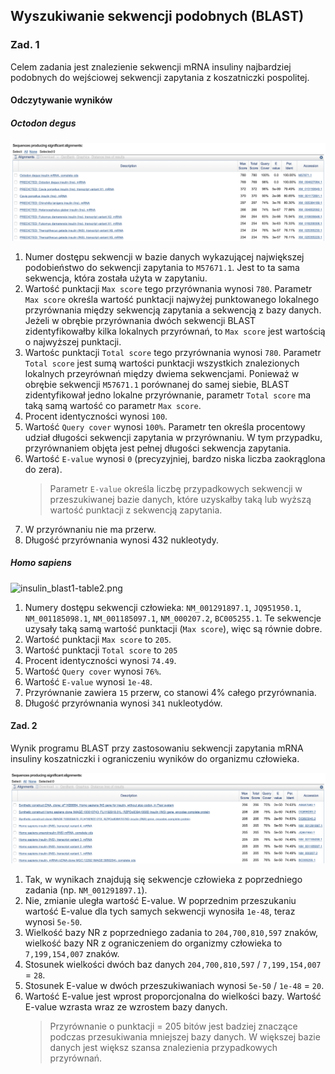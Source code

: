 ## Wyszukiwanie sekwencji podobnych (BLAST)

### Zad. 1
Celem zadania jest znalezienie sekwencji mRNA insuliny najbardziej podobnych do wejściowej sekwencji zapytania z koszatniczki pospolitej.

#### Odczytywanie wyników

##### *Octodon degus*

<img src="./images/insulin_blast1-table1.png" alt="insulin_blast1-table1.png">

1. Numer dostępu sekwencji w bazie danych wykazującej największej podobieństwo do sekwencji zapytania to `M57671.1`. Jest to ta sama sekwencja, która została użyta w zapytaniu.
2. Wartość punktacji `Max score` tego przyrównania wynosi `780`. Parametr `Max score` określa wartość punktacji najwyżej punktowanego lokalnego przyrównania między sekwencją zapytania a sekwencją z bazy danych. Jeżeli w obrębie przyrównania dwóch sekwencji BLAST zidentyfikowałby kilka lokalnych przyrównań, to `Max score` jest wartością o najwyższej punktacji.
3. Wartośc punktacji `Total score` tego przyrównania wynosi `780`. Parametr `Total score` jest sumą wartości punktacji wszystkich znalezionych lokalnych przeyrównań między dwiema sekwencjami. Ponieważ w obrębie sekwencji `M57671.1` porównanej do samej siebie, BLAST zidentyfikował jedno lokalne przyrównanie, parametr `Total score` ma taką samą wartość co parametr `Max score`.
4. Procent identyczności wynosi `100`.
5. Wartość `Query cover` wynosi `100%`. Parametr ten określa procentowy udział długości sekwencji zapytania w przyrównaniu. W tym przypadku, przyrównaniem objęta jest pełnej długości sekwencja zapytania.
6. Wartość `E-value` wynosi `0` (precyzyjniej, bardzo niska liczba zaokrąglona do zera). 
   > Parametr `E-value` określa liczbę przypadkowych sekwencji w przeszukiwanej bazie danych, które uzyskałby taką lub wyższą wartość punktacji z sekwencją zapytania.
7. W przyrównaniu nie ma przerw.
8. Długość przyrównania wynosi 432 nukleotydy.

##### *Homo sapiens*

<img src="./images/insulin_blast1-table2.png" alt="insulin_blast1-table2.png">

1. Numery dostępu sekwencji człowieka: `NM_001291897.1`, `JQ951950.1`, `NM_001185098.1`, `NM_001185097.1`, `NM_000207.2`, `BC005255.1`. Te sekwencje uzysały taką samą wartość punktacji (`Max score`), więc są równie dobre.
2. Wartość punktacji `Max score` to `205`.
3. Wartość punktacji `Total score` to `205`
4. Procent identyczności wynosi `74.49`.
5. Wartość `Query cover` wynosi `76%`.
6. Wartość `E-value` wynosi `1e-48`.
7. Przyrównanie zawiera `15` przerw, co stanowi 4% całego przyrównania.
8. Długość przyrównania wynosi `341` nukleotydów.

#### Zad. 2
Wynik programu BLAST przy zastosowaniu sekwencji zapytania mRNA insuliny koszatniczki i ograniczeniu wyników do organizmu człowieka.

<img src="./images/insulin-blast2-table1.png" alt="insulin-blast2-table1.png">

1. Tak, w wynikach znajdują się sekwencje człowieka z poprzedniego zadania (np. `NM_001291897.1`).
2. Nie, zmianie uległa wartość E-value. W poprzednim przeszukaniu wartość E-value dla tych samych sekwencji wynosiła `1e-48`, teraz wynosi `5e-50`.
3. Wielkość bazy NR z poprzedniego zadania to `204,700,810,597` znaków, wielkość bazy NR z ograniczeniem do organizmy człowieka to `7,199,154,007` znaków.
4. Stosunek wielkości dwóch baz danych `204,700,810,597` / `7,199,154,007` = `28`.
5. Stosunek E-value w dwóch przeszukiwaniach wynosi `5e-50` / `1e-48` = `20`.
6. Wartość E-value jest wprost proporcjonalna do wielkości bazy. Wartość E-value wzrasta wraz ze wzrostem bazy danych.
   > Przyrównanie o punktacji = 205 bitów jest badziej znaczące podczas przesukiwania mniejszej bazy danych. W większej bazie danych jest większ szansa znalezienia przypadkowych przyrównań.
